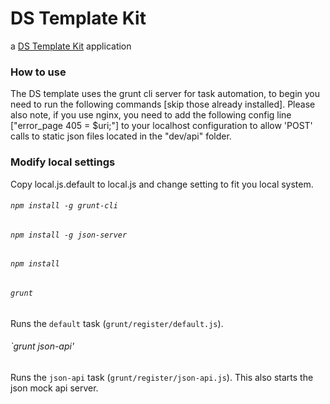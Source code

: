 # DS Template Kit

a [DS Template Kit](http://deliveryscience.co) application

### How to use

The DS template uses the grunt cli server for task automation, to begin you need to run the following commands [skip those already installed]. Please also note, if you use nginx, you need to add the following config line ["error_page 405 = $uri;"] to your localhost configuration to allow 'POST' calls to static json files located in the "dev/api" folder.

### Modify local settings
Copy local.js.default to local.js and change setting to fit you local system.

###### `npm install -g grunt-cli`
###### `npm install -g json-server`
###### `npm install`

###### `grunt`

Runs the `default` task (`grunt/register/default.js`).

###### `grunt json-api'

Runs the `json-api` task (`grunt/register/json-api.js`). This also starts the json mock api server.